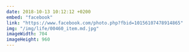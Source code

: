 ```yaml
---
date: 2018-10-13 10:12:12 +0200
embed: "facebook"
link: "https://www.facebook.com/photo.php?fbid=10156107478914865"
img: "/img/life/00460_item.md.jpg"
imageWidth: 704
imageHeight: 960
---
```

